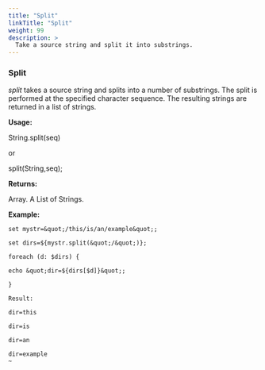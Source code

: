 ```yaml
---
title: "Split"
linkTitle: "Split"
weight: 99
description: >
  Take a source string and split it into substrings.
---
```


### Split

_split_ takes a source string and splits into a number of substrings. The split is performed at the specified character sequence. The resulting strings are returned in a list of strings.

**Usage:**

String.split(seq)

or

split(String,seq);

**Returns:**

Array. A List of Strings.

**Example:**
~~~
set mystr=&quot;/this/is/an/example&quot;;

set dirs=${mystr.split(&quot;/&quot;)};

foreach (d: $dirs) {

echo &quot;dir=${dirs[$d]}&quot;;

}

Result:

dir=this

dir=is

dir=an

dir=example
~